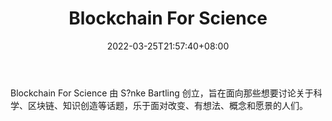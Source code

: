 ﻿---
weight: 
title: "Blockchain For Science"
description: "Blockchain For Science 由 S?nke Bartling 创立，旨在面向那些想要讨论关于科学、区块链、知识创造等话题，乐于面对改变、有想法、概念和愿景的人们"
date: 2022-03-25T21:57:40+08:00
lastmod: 2022-03-25T16:45:40+08:00
draft: false
authors: ["Metabd"]
featuredImage: "blockchain-for-science.jpg"
link: ""
tags: ["元宇宙社区","Blockchain For Science"]
categories: ["navigation"]
navigation: ["元宇宙社区"]
lightgallery: true
toc: true
pinned: false
recommend: false
recommend1: false
---
Blockchain For Science 由 S?nke Bartling 创立，旨在面向那些想要讨论关于科学、区块链、知识创造等话题，乐于面对改变、有想法、概念和愿景的人们。
